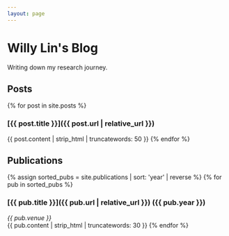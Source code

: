 ```yaml
---
layout: page
---
```


# Willy Lin's Blog

Writing down my research journey.

## Posts

{% for post in site.posts %}
### [{{ post.title }}]({{ post.url | relative_url }})
{{ post.content | strip_html | truncatewords: 50 }}
{% endfor %}

## Publications

{% assign sorted_pubs = site.publications | sort: 'year' | reverse %}
{% for pub in sorted_pubs %}
### [{{ pub.title }}]({{ pub.url | relative_url }}) ({{ pub.year }})
*{{ pub.venue }}*  
{{ pub.content | strip_html | truncatewords: 30 }}
{% endfor %}
